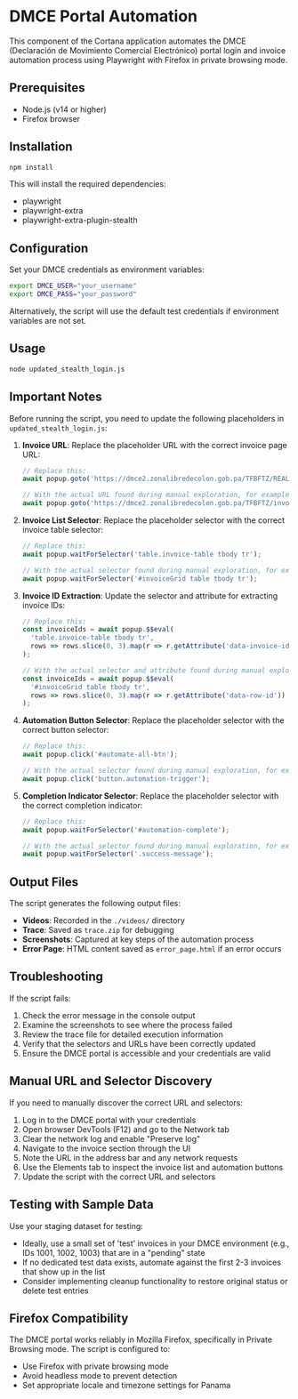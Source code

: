 # DMCE Portal Automation

This component of the Cortana application automates the DMCE (Declaración de Movimiento Comercial Electrónico) portal login and invoice automation process using Playwright with Firefox in private browsing mode.

## Prerequisites

- Node.js (v14 or higher)
- Firefox browser

## Installation

```bash
npm install
```

This will install the required dependencies:
- playwright
- playwright-extra
- playwright-extra-plugin-stealth

## Configuration

Set your DMCE credentials as environment variables:

```bash
export DMCE_USER="your_username"
export DMCE_PASS="your_password"
```

Alternatively, the script will use the default test credentials if environment variables are not set.

## Usage

```bash
node updated_stealth_login.js
```

## Important Notes

Before running the script, you need to update the following placeholders in `updated_stealth_login.js`:

1. **Invoice URL**: Replace the placeholder URL with the correct invoice page URL:
   ```javascript
   // Replace this:
   await popup.goto('https://dmce2.zonalibredecolon.gob.pa/TFBFTZ/REAL/INVOICE/PATH?language=es');
   
   // With the actual URL found during manual exploration, for example:
   await popup.goto('https://dmce2.zonalibredecolon.gob.pa/TFBFTZ/invoice/list.cl?language=es');
   ```

2. **Invoice List Selector**: Replace the placeholder selector with the correct invoice table selector:
   ```javascript
   // Replace this:
   await popup.waitForSelector('table.invoice-table tbody tr');
   
   // With the actual selector found during manual exploration, for example:
   await popup.waitForSelector('#invoiceGrid table tbody tr');
   ```

3. **Invoice ID Extraction**: Update the selector and attribute for extracting invoice IDs:
   ```javascript
   // Replace this:
   const invoiceIds = await popup.$$eval(
     'table.invoice-table tbody tr',
     rows => rows.slice(0, 3).map(r => r.getAttribute('data-invoice-id') || r.id || r.innerText)
   );
   
   // With the actual selector and attribute found during manual exploration, for example:
   const invoiceIds = await popup.$$eval(
     '#invoiceGrid table tbody tr',
     rows => rows.slice(0, 3).map(r => r.getAttribute('data-row-id'))
   );
   ```

4. **Automation Button Selector**: Replace the placeholder selector with the correct button selector:
   ```javascript
   // Replace this:
   await popup.click('#automate-all-btn');
   
   // With the actual selector found during manual exploration, for example:
   await popup.click('button.automation-trigger');
   ```

5. **Completion Indicator Selector**: Replace the placeholder selector with the correct completion indicator:
   ```javascript
   // Replace this:
   await popup.waitForSelector('#automation-complete');
   
   // With the actual selector found during manual exploration, for example:
   await popup.waitForSelector('.success-message');
   ```

## Output Files

The script generates the following output files:

- **Videos**: Recorded in the `./videos/` directory
- **Trace**: Saved as `trace.zip` for debugging
- **Screenshots**: Captured at key steps of the automation process
- **Error Page**: HTML content saved as `error_page.html` if an error occurs

## Troubleshooting

If the script fails:

1. Check the error message in the console output
2. Examine the screenshots to see where the process failed
3. Review the trace file for detailed execution information
4. Verify that the selectors and URLs have been correctly updated
5. Ensure the DMCE portal is accessible and your credentials are valid

## Manual URL and Selector Discovery

If you need to manually discover the correct URL and selectors:

1. Log in to the DMCE portal with your credentials
2. Open browser DevTools (F12) and go to the Network tab
3. Clear the network log and enable "Preserve log"
4. Navigate to the invoice section through the UI
5. Note the URL in the address bar and any network requests
6. Use the Elements tab to inspect the invoice list and automation buttons
7. Update the script with the correct URL and selectors

## Testing with Sample Data

Use your staging dataset for testing:
- Ideally, use a small set of 'test' invoices in your DMCE environment (e.g., IDs 1001, 1002, 1003) that are in a "pending" state
- If no dedicated test data exists, automate against the first 2-3 invoices that show up in the list
- Consider implementing cleanup functionality to restore original status or delete test entries

## Firefox Compatibility

The DMCE portal works reliably in Mozilla Firefox, specifically in Private Browsing mode. The script is configured to:
- Use Firefox with private browsing mode
- Avoid headless mode to prevent detection
- Set appropriate locale and timezone settings for Panama
